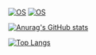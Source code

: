 
<!--[![OS](https://img.shields.io/badge/OS-macOS-informational?style=flat-square&logo=apple&logoColor=white)](https://en.wikipedia.org/wiki/MacOS)-->
[![OS](https://img.shields.io/badge/OS-Windows-informational?style=flat-square&logo=Windows&logoColor=white)](https://en.wikipedia.org/wiki/Windows)
[![OS](https://img.shields.io/badge/OS-Linux-informational?style=flat-square&logo=Linux&logoColor=white)](https://en.wikipedia.org/wiki/Linux)

[![Anurag's GitHub stats](https://github-readme-stats.vercel.app/api?username=HWHKL&show_icons=true&bg_color=#00BFFF,#FF90A3)](https://github.com/anuraghazra/github-readme-stats)

<!--[![Top Langs](https://github-readme-stats.vercel.app/api/top-langs/?username=HWHKL)](https://github.com/anuraghazra/github-readme-stats)-->
[![Top Langs](https://github-readme-stats.vercel.app/api/top-langs/?username=HWHKL&layout=compact&hide=css)](https://github.com/anuraghazra/github-readme-stats)
